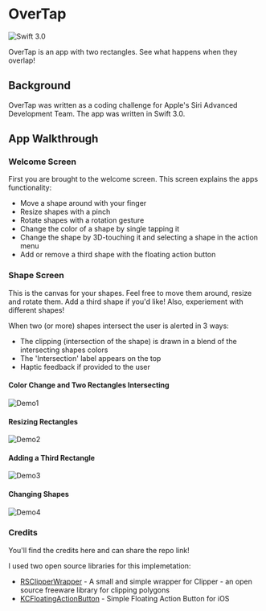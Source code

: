 # OverTap
![Swift 3.0](https://img.shields.io/badge/Swift-3.0-orange.svg)

OverTap is an app with two rectangles. See what happens when they overlap!

## Background

OverTap was written as a coding challenge for Apple's Siri Advanced Development Team. The app was written in Swift 3.0.

## App Walkthrough

### Welcome Screen

First you are brought to the welcome screen. This screen explains the apps functionality:

* Move a shape around with your finger
* Resize shapes with a pinch
* Rotate shapes with a rotation gesture
* Change the color of a shape by single tapping it
* Change the shape by 3D-touching it and selecting a shape in the action menu
* Add or remove a third shape with the floating action button 

### Shape Screen

This is the canvas for your shapes. Feel free to move them around, resize and rotate them. Add a third shape if you'd like! Also, experiement with different shapes! 

When two (or more) shapes intersect the user is alerted in 3 ways:

* The clipping (intersection of the shape) is drawn in a blend of the intersecting shapes colors
* The 'Intersection' label appears on the top
* Haptic feedback if provided to the user

#### Color Change and Two Rectangles Intersecting

![Demo1](http://github.com/williamcaruso/OverTap/tree/master/demos/demo1.gif)

#### Resizing Rectangles

![Demo2](http://github.com/williamcaruso/OverTap/tree/master/demos/demo2.gif)

#### Adding a Third Rectangle

![Demo3](http://github.com/williamcaruso/OverTap/tree/master/demos/demo3.gif)

#### Changing Shapes

![Demo4](http://github.com/williamcaruso/OverTap/tree/master/demos/demo4.gif)

### Credits

You'll find the credits  here and can share the repo link!

I used two open source libraries for this implemetation:

* [RSClipperWrapper](https://github.com/rusty1s/RSClipperWrapper) - A small and simple wrapper for Clipper - an open source freeware library for clipping polygons
* [KCFloatingActionButton](https://github.com/kciter/KCFloatingActionButton) - Simple Floating Action Button for iOS

